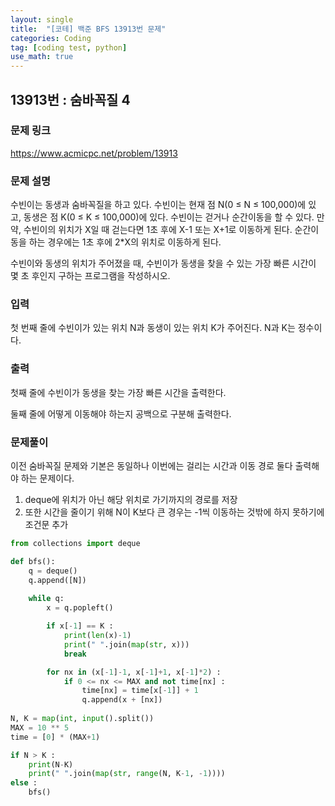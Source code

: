 ```yaml
---
layout: single
title:  "[코테] 백준 BFS 13913번 문제"
categories: Coding
tag: [coding test, python]
use_math: true
---
```


## 13913번 : 숨바꼭질 4
### 문제 링크
<https://www.acmicpc.net/problem/13913>

### 문제 설명
수빈이는 동생과 숨바꼭질을 하고 있다. 수빈이는 현재 점 N(0 ≤ N ≤ 100,000)에 있고, 동생은 점 K(0 ≤ K ≤ 100,000)에 있다. 수빈이는 걷거나 순간이동을 할 수 있다. 만약, 수빈이의 위치가 X일 때 걷는다면 1초 후에 X-1 또는 X+1로 이동하게 된다. 순간이동을 하는 경우에는 1초 후에 2*X의 위치로 이동하게 된다.

수빈이와 동생의 위치가 주어졌을 때, 수빈이가 동생을 찾을 수 있는 가장 빠른 시간이 몇 초 후인지 구하는 프로그램을 작성하시오.

### 입력
첫 번째 줄에 수빈이가 있는 위치 N과 동생이 있는 위치 K가 주어진다. N과 K는 정수이다.

### 출력
첫째 줄에 수빈이가 동생을 찾는 가장 빠른 시간을 출력한다.

둘째 줄에 어떻게 이동해야 하는지 공백으로 구분해 출력한다.

### 문제풀이
이전 숨바꼭질 문제와 기본은 동일하나 이번에는 걸리는 시간과 이동 경로 둘다 출력해야 하는 문제이다.

1. deque에 위치가 아닌 해당 위치로 가기까지의 경로를 저장
2. 또한 시간을 줄이기 위해 N이 K보다 큰 경우는 -1씩 이동하는 것밖에 하지 못하기에 조건문 추가


```python
from collections import deque

def bfs():
    q = deque()
    q.append([N])
    
    while q:
        x = q.popleft()

        if x[-1] == K :
            print(len(x)-1)
            print(" ".join(map(str, x)))
            break

        for nx in (x[-1]-1, x[-1]+1, x[-1]*2) :
            if 0 <= nx <= MAX and not time[nx] :
                time[nx] = time[x[-1]] + 1
                q.append(x + [nx])
                
N, K = map(int, input().split())
MAX = 10 ** 5
time = [0] * (MAX+1)

if N > K :
    print(N-K)
    print(" ".join(map(str, range(N, K-1, -1))))
else :
    bfs()
```
